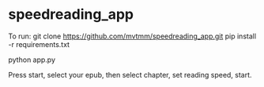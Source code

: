 # speedreading_app

To run: 
git clone https://github.com/mvtmm/speedreading_app.git
pip install -r requirements.txt

python app.py

Press start, select your epub, then select chapter, set reading speed, start. 

